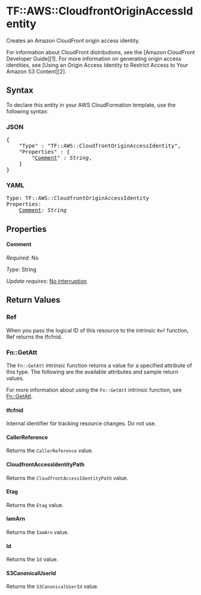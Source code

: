# TF::AWS::CloudfrontOriginAccessIdentity

Creates an Amazon CloudFront origin access identity.

For information about CloudFront distributions, see the
[Amazon CloudFront Developer Guide][1]. For more information on generating
origin access identities, see
[Using an Origin Access Identity to Restrict Access to Your Amazon S3 Content][2].

## Syntax

To declare this entity in your AWS CloudFormation template, use the following syntax:

### JSON

<pre>
{
    "Type" : "TF::AWS::CloudfrontOriginAccessIdentity",
    "Properties" : {
        "<a href="#comment" title="Comment">Comment</a>" : <i>String</i>,
    }
}
</pre>

### YAML

<pre>
Type: TF::AWS::CloudfrontOriginAccessIdentity
Properties:
    <a href="#comment" title="Comment">Comment</a>: <i>String</i>
</pre>

## Properties

#### Comment

_Required_: No

_Type_: String

_Update requires_: [No interruption](https://docs.aws.amazon.com/AWSCloudFormation/latest/UserGuide/using-cfn-updating-stacks-update-behaviors.html#update-no-interrupt)

## Return Values

### Ref

When you pass the logical ID of this resource to the intrinsic `Ref` function, Ref returns the tfcfnid.

### Fn::GetAtt

The `Fn::GetAtt` intrinsic function returns a value for a specified attribute of this type. The following are the available attributes and sample return values.

For more information about using the `Fn::GetAtt` intrinsic function, see [Fn::GetAtt](https://docs.aws.amazon.com/AWSCloudFormation/latest/UserGuide/intrinsic-function-reference-getatt.html).

#### tfcfnid

Internal identifier for tracking resource changes. Do not use.

#### CallerReference

Returns the <code>CallerReference</code> value.

#### CloudfrontAccessIdentityPath

Returns the <code>CloudfrontAccessIdentityPath</code> value.

#### Etag

Returns the <code>Etag</code> value.

#### IamArn

Returns the <code>IamArn</code> value.

#### Id

Returns the <code>Id</code> value.

#### S3CanonicalUserId

Returns the <code>S3CanonicalUserId</code> value.

